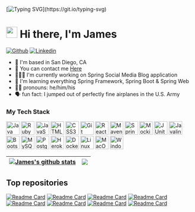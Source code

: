 
[![Typing SVG](https://readme-typing-svg.herokuapp.com?font=Courier+new&color=%23808080&size=40&width=800&duration=6969&lines=Welcome+to+my+profile!)](https://git.io/typing-svg)
# <img src="https://raw.githubusercontent.com/iampavangandhi/iampavangandhi/master/gifs/Hi.gif" width="30px"> Hi there, I'm James


[![Github](https://img.shields.io/badge/Github-black?style=for-the-badge&logo=github&logoColor=white&link=https://github.com/jameshlee1)](https://github.com/jameshlee1)
[![Linkedin](https://img.shields.io/badge/LinkedIn-blue?style=for-the-badge&logo=linkedin&labelColor=blue&link=https://www.linkedin.com/in/james-lee-11b20/)](https://www.linkedin.com/in/james-lee-11b20/)

* 📍 I'm based in San Diego, CA
* 📧 You can contact me [Here](mailto:james.h.lee3@outlook.com)
* 👨🏻‍💻 I'm currently working on Spring Social Media Blog application
* 🧠 I'm learning everything Spring Framework, Spring Boot & Spring Web
* 👨🏻 pronouns: he/him/his
* 🗣️ fun fact: I jumped out of perfectly fine airplanes in the U.S. Army



### My Tech Stack


<p align="left">
<a href="https://www.java.com/en/" target="_blank" rel="noreferrer"><img src="https://raw.githubusercontent.com/danielcranney/readme-generator/main/public/icons/skills/java-colored.svg" width="36" height="36" alt="Java" /></a>
<a href="https://www.ruby-lang.org/en/" target="_blank" rel="noreferrer"><img src="https://raw.githubusercontent.com/danielcranney/readme-generator/main/public/icons/skills/ruby-colored.svg" width="36" height="36" alt="Ruby" /></a>
<a href="https://www.javascript.com/" target="_blank" rel="noreferrer"><img src="https://raw.githubusercontent.com/danielcranney/readme-generator/main/public/icons/skills/javascript-colored.svg" width="36" height="36" alt="JavaScript" /></a>
<a href="https://developer.mozilla.org/en-US/docs/Glossary/HTML5" target="_blank" rel="noreferrer"><img src="https://raw.githubusercontent.com/danielcranney/readme-generator/main/public/icons/skills/html5-colored.svg" width="36" height="36" alt="HTML5" /></a>
<a href="https://www.w3.org/TR/CSS/#css" target="_blank" rel="noreferrer"><img src="https://raw.githubusercontent.com/danielcranney/readme-generator/main/public/icons/skills/css3-colored.svg" width="36" height="36" alt="CSS3" /></a>  
<a href="https://git-scm.com/" target="_blank" rel="noreferrer"><img src="https://raw.githubusercontent.com/danielcranney/readme-generator/main/public/icons/skills/git-colored.svg" width="36" height="36" alt="Git" /></a>  
<a href="https://reactjs.org/" target="_blank" rel="noreferrer"><img src="https://raw.githubusercontent.com/danielcranney/readme-generator/main/public/icons/skills/react-colored.svg" width="36" height="36" alt="React" /></a>
<a href="https://maven.apache.org/" target="_blank" rel="noreferrer"><img src="https://static-00.iconduck.com/assets.00/file-type-maven-icon-766x1024-86phvtjn.png" width="36" height="36" alt="Maven" /></a>
<a href="https://spring.io/" target="_blank" rel="noreferrer"><img src="https://img.icons8.com/?size=100&id=90519&format=png&color=000000" width="36" height="36" alt="Spring" /></a> 
<a href="https://site.mockito.org/" target="_blank" rel="noreferrer"><img src="https://raw.githubusercontent.com/mockito/mockito.github.io/master/img/logo%402x.png" width="36" height="36" alt="Mockito" /></a>
<a href="https://junit.org/" target="_blank" rel="noreferrer"><img src="https://junit.org/junit5/assets/img/junit5-logo.png" width="36" height="36" alt="JUnit" /></a> 
<a href="https://javalin.io/" target="_blank" rel="noreferrer"><img src="https://avatars.githubusercontent.com/u/28701086?s=48&v=4" width="36" height="36" alt="Javalin" /></a>  
<a href="https://getbootstrap.com/" target="_blank" rel="noreferrer"><img src="https://raw.githubusercontent.com/danielcranney/readme-generator/main/public/icons/skills/bootstrap-colored.svg" width="36" height="36" alt="Bootstrap" /></a>
<a href="https://www.mysql.com/" target="_blank" rel="noreferrer"><img src="https://raw.githubusercontent.com/danielcranney/readme-generator/main/public/icons/skills/mysql-colored.svg" width="36" height="36" alt="MySQL" /></a>
<a href="https://www.postgresql.org/" target="_blank" rel="noreferrer"><img src="https://raw.githubusercontent.com/danielcranney/readme-generator/main/public/icons/skills/postgresql-colored.svg" width="36" height="36" alt="PostgreSQL" /></a>
<a href="https://www.heroku.com/" target="_blank" rel="noreferrer"><img src="https://raw.githubusercontent.com/danielcranney/readme-generator/main/public/icons/skills/heroku-colored.svg" width="36" height="36" alt="Heroku" /></a>
<a href="https://www.docker.com/" target="_blank" rel="noreferrer"><img src="https://raw.githubusercontent.com/danielcranney/readme-generator/main/public/icons/skills/docker-colored.svg" width="36" height="36" alt="Docker" /></a>
<a href="https://www.linux.org" target="_blank" rel="noreferrer"><img src="https://raw.githubusercontent.com/danielcranney/readme-generator/main/public/icons/skills/linux-colored.svg" width="36" height="36" alt="Linux" /></a>
<a href="https://www.apple.com/macos/macos-sequoia/" target="_blank" rel="noreferrer"><img src="https://raw.githubusercontent.com/danielcranney/readme-generator/main/public/icons/skills/macos-colored.svg" width="36" height="36" alt="MacOS" /></a>
<a href="https://www.microsoft.com/en-us/windows?r=1" target="_blank" rel="noreferrer"><img src="https://img.icons8.com/?size=100&id=M9BRw0RJZXKi&format=png&color=000000" width="36" height="36" alt="WindowsOS" /></a>

</p>


| <a href="https://github.com/jameshlee1/github-readme-stats"><img align="center" src="https://github-readme-stats.vercel.app/api?username=jameshlee1&theme=github_dark&hide=contribs,issues&show_icons=true&hide_border=true" alt="James's github stats" /></a> | <a href="https://github.com/jameshlee1/github-readme-stats"><img align="center" src="https://github-readme-stats.vercel.app/api/top-langs/?username=jameshlee1&size_weight=0.5&count_weight=0.5&theme=github_dark&layout=compact&hide_border=true" /></a> |
| ------------- | ------------- |




## Top repositories
[![Readme Card](https://github-readme-stats.vercel.app/api/pin/?username=jameshlee1&repo=SpringSocialMediaBlog&theme=github_dark)](https://github.com/jameshlee1/jameshlee1-SpringSocialMediaBlog)
[![Readme Card](https://github-readme-stats.vercel.app/api/pin/?username=jameshlee1&repo=SocialMediaBlog&theme=github_dark)](https://github.com/jameshlee1/jameshlee1-SocialMediaBlog)
[![Readme Card](https://github-readme-stats.vercel.app/api/pin/?username=jameshlee1&repo=FlightTracker&theme=github_dark)](https://github.com/jameshlee1/jameshlee1-FlightTracker)
[![Readme Card](https://github-readme-stats.vercel.app/api/pin/?username=jameshlee1&repo=jameshlee1-BankAccount&theme=github_dark)](https://github.com/jameshlee1/jameshlee1-BankAccount)
[![Readme Card](https://github-readme-stats.vercel.app/api/pin/?username=jameshlee1&repo=GuessingGame&theme=github_dark)](https://github.com/jameshlee1/jameshlee1-GuessingGame)
[![Readme Card](https://github-readme-stats.vercel.app/api/pin/?username=jameshlee1&repo=jameshlee1-Pyramid&theme=github_dark)](https://github.com/jameshlee1/jameshlee1-Pyramid)
[![Readme Card](https://github-readme-stats.vercel.app/api/pin/?username=jameshlee1&repo=jameshlee1-PigLatin&theme=github_dark)](https://github.com/jameshlee1/jameshlee1-PigLatin)
[![Readme Card](https://github-readme-stats.vercel.app/api/pin/?username=jameshlee1&repo=jameshlee1-WordCountMap&theme=github_dark)](https://github.com/jameshlee1/jameshlee1-WordCountMap)





